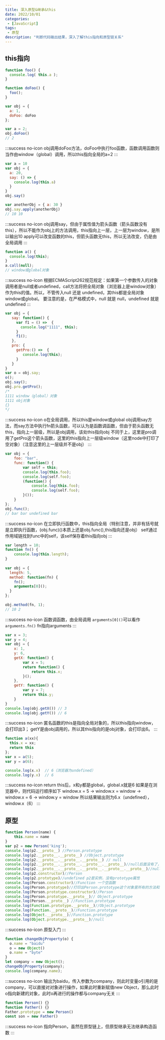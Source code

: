 ```yaml
---
title: 深入原型&继承&this
date: 2022/10/01
categories:
 - [JavaScript]
tags:
 - 原型
description: "判断代码输出结果，深入了解this指向和原型链关系"
---
```


## this指向

```js
function foo() {
  console.log( this.a );
}

function doFoo() {
  foo();
}

var obj = {
  a: 1,
  doFoo: doFoo
};

var a = 2; 
obj.doFoo()
// 2
```

:::success no-icon
obj调用doFoo方法，doFoo中执行foo函数，函数调用函数则当作由window（global）调用，所以this指向全局的a=2
:::

```js
var a = 10
var obj = {
  a: 20,
  say: () => {
    console.log(this.a)
  }
}
obj.say() 

var anotherObj = { a: 30 } 
obj.say.apply(anotherObj) 
// 10 10
```

:::success no-icon
obj调用say，但由于属性值为箭头函数（箭头函数没有this），所以不能作为obj上的方法调用，this指向上一层，上一层为window，是所以输出10
apply可以改变函数的this，但箭头函数无this，所以无法改变，仍是由全局调用
:::

```js
function a() {
  console.log(this);
}
a.call(null);
// window或global对象
```

:::success no-icon
根据ECMAScript262规范规定：如果第一个参数传入的对象调用者是null或者undefined，call方法将把全局对象（浏览器上是window对象）作为this的值。所以，不管传入null 还是 undefined，其this都是全局对象window或global。
要注意的是，在严格模式中，null 就是 null，undefined 就是 undefined
:::

```js
var obj = {
   say: function() {
     var f1 = () =>  {
       console.log("1111", this);
     }
     f1();
   },
   pro: {
     getPro:() =>  {
        console.log(this);
     }
   }
}
var o = obj.say;
o();
obj.say();
obj.pro.getPro();
/* 
1111 window（global）对象
1111 obj对象
{}
*/
```

:::success no-icon
o在全局调用，所以this是window或global
obj调用say方法，而say方法中执行fn箭头函数，可以认为是函数调函数，但由于箭头函数无this，指向上一层级，所以是obj调用，该处this指向obj
不同于上，这里是pro调用了getPro这个箭头函数，这里的this指向上一层级window（这里node中打印了空对象）（注意这里的上一层级并不是obj）
:::

```js
var obj = {
    foo: "bar",
    func: function() {
        var self = this;
        console.log(this.foo);  
        console.log(self.foo);  
        (function() {
            console.log(this.foo);  
            console.log(self.foo);  
        }());
    }
};
obj.func();
// bar bar undefined bar
```

:::success no-icon
在立即执行函数中，this指向全局（特别注意，并非有括号就是立即执行函数，(obj.func)()本质上还是obj.func(),this指向还是obj）
self通过作用域链找到func中的self，该self保存着this指向obj
:::

```js
var length = 10;
function fn() {
    console.log(this.length);
}
 
var obj = {
  length: 5,
  method: function(fn) {
    fn();
    arguments[0]();
  }
};
 
obj.method(fn, 1);
// 10 2
```

:::success no-icon
函数调函数，由全局调用
`arguments[0]()`可以看作`arguments.fn()` fn指向arguments
:::

```js
var x = 3;
var y = 4;
var obj = {
    x: 1,
    y: 6,
    getX: function() {
        var x = 5;
        return function() {
            return this.x;
        }();
    },
    getY: function() {
        var y = 7;
        return this.y;
    }
}
console.log(obj.getX()) // 3
console.log(obj.getY()) // 6
```

:::success no-icon
匿名函数的this是指向全局对象的，所以this指向window，会打印出3；
getY是由obj调用的，所以其this指向的是obj对象，会打印出6。
:::

```js
function a(xx){
  this.x = xx;
  return this
};
var x = a(5);
var y = a(6);

console.log(x.x)  // 6（浏览器为undefined）
console.log(y.x)  // 6
```

:::success no-icon
return this后，x和y都是global，global.x就是6
如果是在浏览器中，则代码运行顺序如下
window.x = 5 -> window.x = window -> window.x = 6 -> window.y = window
所以结果输出则为6.x（undefined），window.x（6）
:::

## 原型

```javascript
function Person(name) {
    this.name = name
}
var p2 = new Person('king');
console.log(p2.__proto__) //Person.prototype
console.log(p2.__proto__.__proto__) //Object.prototype
console.log(p2.__proto__.__proto__.__proto__) // null
console.log(p2.__proto__.__proto__.__proto__.__proto__)//null后面没有了，报错
console.log(p2.__proto__.__proto__.__proto__.__proto__.__proto__)//null后面没有了，报错
console.log(p2.constructor)//Person
console.log(p2.prototype)//undefined p2是实例，没有prototype属性
console.log(Person.constructor)//Function 一个空函数
console.log(Person.prototype)//打印出Person.prototype这个对象里所有的方法和属性
console.log(Person.prototype.constructor)//Person
console.log(Person.prototype.__proto__)// Object.prototype
console.log(Person.__proto__) //Function.prototype
console.log(Function.prototype.__proto__)//Object.prototype
console.log(Function.__proto__)//Function.prototype
console.log(Object.__proto__)//Function.prototype
console.log(Object.prototype.__proto__)//null
```

:::success no-icon
原型入门
:::

```js
function changeObjProperty(o) {
  o.name = "baidu"
  o = new Object()
  o.name = "byte"
} 
let company = new Object();
changeObjProperty(company);
console.log(company.name);

```

:::success no-icon
输出为baidu，传入参数为company，则此时变量o引用的是company，可以直接对对象进行操作，如果此时重新赋值new Object，那么此时o指向新建的对象，此时o再进行的操作都与company无关
:::

```js
function Person() {}
function Father() {}
Father.prototype = new Person()
const son = new Father()

```

:::success no-icon
指向Person，虽然在原型链上，但原型继承无法继承构造函数
:::
